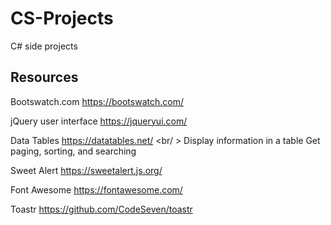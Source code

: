 # CS-Projects
C# side projects

## Resources

Bootswatch.com
https://bootswatch.com/

jQuery user interface
https://jqueryui.com/

Data Tables
https://datatables.net/  <br/ >
Display information in a table
Get paging, sorting, and searching

Sweet Alert
https://sweetalert.js.org/

Font Awesome
https://fontawesome.com/

Toastr
https://github.com/CodeSeven/toastr
